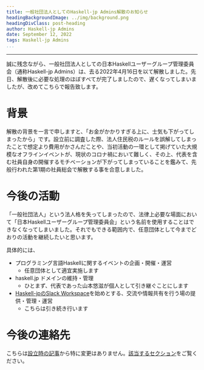 ```yaml
---
title: 一般社団法人としてのHaskell-jp Admins解散のお知らせ
headingBackgroundImage: ../img/background.png
headingDivClass: post-heading
author: Haskell-jp Admins
date: September 12, 2022
tags: Haskell-jp Admins
...
```

---

誠に残念ながら、一般社団法人としての日本Haskellユーザーグループ管理委員会（通称Haskell-jp Admins）は、去る2022年4月16日を以て解散しました。先日、解散後に必要な処理のほぼすべてが完了しましたので、遅くなってしまいましたが、改めてこちらで報告致します。

# 背景

解散の背景を一言で申しますと、「お金がかかりすぎる上に、士気も下がってしまったから」です。設立前に調査した際、法人住民税のルールを誤解してしまったことで想定より費用がかさんだことや、当初活動の一環として掲げていた大規模なオフラインイベントが、現状のコロナ禍において難しく、その上、代表を含む社員自身の開催するモチベーションが下がってしまっていることを鑑みて、先般行われた第1期の社員総会で解散する事を合意しました。

# 今後の活動

「一般社団法人」という法人格を失ってしまったので、法律上必要な場面において「日本Haskellユーザーグループ管理委員会」という名前を使用することはできなくなってしまいました。それでもできる範囲内で、任意団体として今までどおりの活動を継続したいと思います。

具体的には、

- プログラミング言語Haskellに関するイベントの企画・開催・運営
    - 任意団体として適宜実施します
- haskell.jp ドメインの維持・管理
    - ひとまず、代表であった山本悠滋が個人として引き継ぐことにします
- [Haskell-jpのSlack Workspace](https://haskell.jp/signin-slack.html)を始めとする、交流や情報共有を行う場の提供・管理・運営
    - こちらは引き続き行います

# 今後の連絡先

こちらは[設立時の記事](./about_admins.html)から特に変更はありません。[該当するセクション](./about_admins.html#今後の活動と連絡先)をご覧ください。
